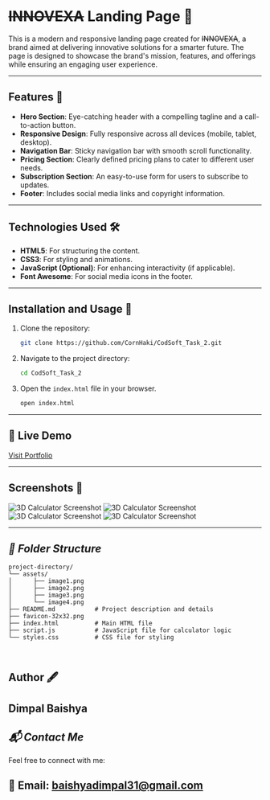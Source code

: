 # <s>INNOVEXA</s> Landing Page 🚀

This is a modern and responsive landing page created for <s>INNOVEXA</s>, a brand aimed at delivering innovative solutions for a smarter future. The page is designed to showcase the brand's mission, features, and offerings while ensuring an engaging user experience.

---

## Features 🌟

- **Hero Section**: Eye-catching header with a compelling tagline and a call-to-action button.
- **Responsive Design**: Fully responsive across all devices (mobile, tablet, desktop).
- **Navigation Bar**: Sticky navigation bar with smooth scroll functionality.
- **Pricing Section**: Clearly defined pricing plans to cater to different user needs.
- **Subscription Section**: An easy-to-use form for users to subscribe to updates.
- **Footer**: Includes social media links and copyright information.

---

## Technologies Used 🛠️

- **HTML5**: For structuring the content.
- **CSS3**: For styling and animations.
- **JavaScript (Optional)**: For enhancing interactivity (if applicable).
- **Font Awesome**: For social media icons in the footer.

---

## Installation and Usage 🚀

1. Clone the repository:
   ```bash
   git clone https://github.com/CornHaki/CodSoft_Task_2.git
2. Navigate to the project directory:
   ```bash
   cd CodSoft_Task_2
3. Open the ```index.html``` file in your browser.
   ```bash
   open index.html
   
---

## 🚀 Live Demo
[Visit Portfolio](https://innovativewebbydimpal.netlify.app/)

---

## Screenshots 📸
![3D Calculator Screenshot](assets/image1.png)
![3D Calculator Screenshot](assets/image2.png)
![3D Calculator Screenshot](assets/image3.png)
![3D Calculator Screenshot](assets/image4.png)

---

## *📂 Folder Structure*
```plaintext
project-directory/
└── assets/
│      ├── image1.png
│      ├── image2.png
│      ├── image3.png
│      └── image4.png
├── README.md           # Project description and details
├── favicon-32x32.png 
├── index.html          # Main HTML file
├── script.js           # JavaScript file for calculator logic
└── styles.css          # CSS file for styling



```

## Author 🖋️
Dimpal Baishya
---

## *📬 Contact Me*
Feel free to connect with me:

📧 Email: baishyadimpal31@gmail.com
---
